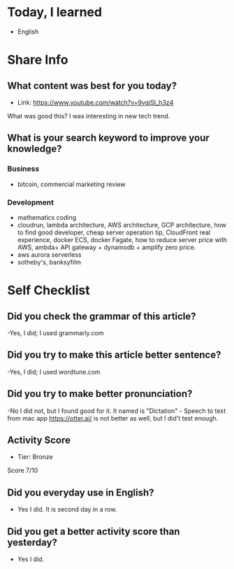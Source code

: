 # Today, I learned 
- English

# Share Info
## What content was best for you today?
- Link: https://www.youtube.com/watch?v=9vqjSl_h3z4

What was good this?
I was interesting in new tech trend.

## What is your search keyword to improve your knowledge?
### Business
- bitcoin, commercial marketing review 

### Development
- mathematics coding
- cloudrun, lambda architecture, AWS architecture, GCP architecture, how to find good developer, cheap server operation tip, CloudFront real experience, docker ECS, docker Fagate, how to reduce server price with AWS, ambda+ API gateway + dynamodb + amplify zero price.
- aws aurora serverless
- sotheby's, banksyfilm

# Self Checklist
## Did you check the grammar of this article?
-Yes, I did; I used grammarly.com 

## Did you try to make this article better sentence?
-Yes, I did; I used wordtune.com

## Did you try to make better pronunciation?
-No I did not, but I found good for it. It named is "Dictation" - Speech to text from mac app
https://otter.ai/ is not better as well, but I did't test enough.

## Activity Score
- Tier: Bronze

Score 7/10

## Did you everyday use in English?
- Yes I did. It is second day in a row.

## Did you get a better activity score than yesterday?
- Yes I did.


